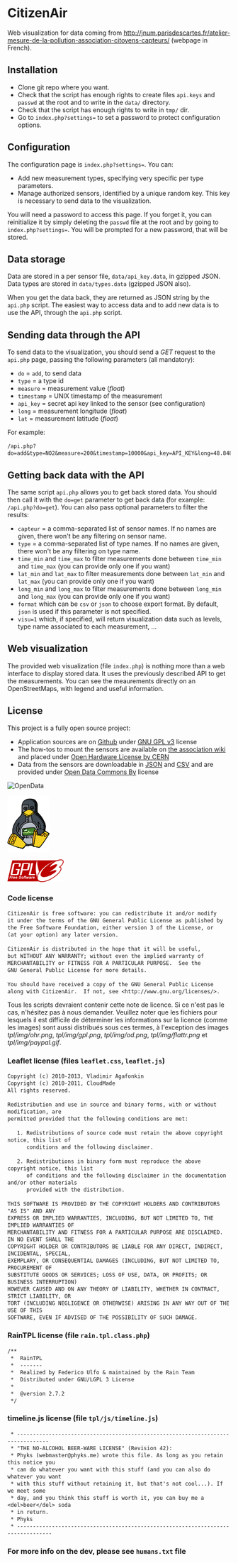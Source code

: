CitizenAir
=====
Web visualization for data coming from http://jnum.parisdescartes.fr/atelier-mesure-de-la-pollution-association-citoyens-capteurs/ (webpage in French).


## Installation

* Clone git repo where you want.
* Check that the script has enough rights to create files `api.keys` and `passwd` at the root and to write in the `data/` directory.
* Check that the script has enough rights to write in `tmp/` dir.
* Go to `index.php?settings=` to set a password to protect configuration options.


## Configuration

The configuration page is `index.php?settings=`. You can:
* Add new measurement types, specifying very specific per type parameters.
* Manage authorized sensors, identified by a unique random key. This key is necessary to send data to the visualization.

You will need a password to access this page. If you forget it, you can reinitialize it by simply deleting the `passwd` file at the root and by going to `index.php?settings=`. You will be prompted for a new password, that will be stored.


## Data storage

Data are stored in a per sensor file, `data/api_key.data`, in gzipped JSON. Data types are stored in `data/types.data` (gzipped JSON also).

When you get the data back, they are returned as JSON string by the `api.php` script. The easiest way to access data and to add new data is to use the API, through the `api.php` script.


## Sending data through the API

To send data to the visualization, you should send a _GET_ request to the `api.php` page, passing the following parameters (all mandatory):
* `do` = `add`, to send data
* `type` = a type id
* `measure` = measurement value (_float_)
* `timestamp` = UNIX timestamp of the measurement
* `api_key` = secret api key linked to the sensor (see configuration)
* `long` = measurement longitude (_float_)
* `lat` = measurement latitude (_float_)

For example:
```
/api.php?do=add&type=NO2&measure=200&timestamp=10000&api_key=API_KEY&long=48.84874&lat=2.34211
```

## Getting back data with the API

The same script `api.php` allows you to get back stored data. You should then call it with the `do=get` parameter to get back data (for example: `/api.php?do=get`). You can also pass optional parameters to filter the results:
* `capteur` = a comma-separated list of sensor names. If no names are given, there won't be any filtering on sensor name.
* `type` = a comma-separated list of type names. If no names are given, there won't be any filtering on type name.
* `time_min` and `time_max` to filter measurements done between `time_min` and `time_max` (you can provide only one if you want)
* `lat_min` and `lat_max` to filter measurements done between `lat_min` and `lat_max` (you can provide only one if you want)
* `long_min` and `long_max` to filter measurements done between `long_min` and `long_max` (you can provide only one if you want)
* `format` which can be `csv` or `json` to choose export format. By default, `json` is used if this parameter is not specified.
* `visu=1` which, if specified, will return visualization data such as levels, type name associated to each measurement, …


## Web visualization

The provided web visualization (file `index.php`) is nothing more than a web interface to display stored data. It uses the previously described API to get the measurements. You can see the meaurements directly on an OpenStreetMaps, with legend and useful information.

## License

This project is a fully open source project:
* Application sources are on [Github](https://github.com/CitoyensCapteurs/CitizenAir) under [GNU GPL v3](https://www.gnu.org/copyleft/gpl.html) license 
* The how-tos to mount the sensors are available on [the association wiki](http://wiki.citoyenscapteurs.net/) and placed under [Open Hardware License by CERN](http://www.ohwr.org/projects/cernohl/wiki)
* Data from the sensors are downloadable in [JSON](https://fr.wikipedia.org/wiki/JSON) and [CSV](https://fr.wikipedia.org/wiki/Comma-separated_values) and are provided under [Open Data Commons By](http://opendatacommons.org/licenses/by/) license


![OpenData](http://assets.okfn.org/images/ok_buttons/od_80x23_orange_grey.png)

![OpenHardware](https://raw.githubusercontent.com/CitoyensCapteurs/CitizenAir/master/tpl/img/ohr.png)

![GPLv3](https://raw.githubusercontent.com/CitoyensCapteurs/CitizenAir/master/tpl/img/gpl.png)

### Code license

```
CitizenAir is free software: you can redistribute it and/or modify
it under the terms of the GNU General Public License as published by
the Free Software Foundation, either version 3 of the License, or
(at your option) any later version.

CitizenAir is distributed in the hope that it will be useful,
but WITHOUT ANY WARRANTY; without even the implied warranty of
MERCHANTABILITY or FITNESS FOR A PARTICULAR PURPOSE.  See the
GNU General Public License for more details.

You should have received a copy of the GNU General Public License
along with CitizenAir.  If not, see <http://www.gnu.org/licenses/>.
```
Tous les scripts devraient contenir cette note de licence. Si ce n'est pas le cas, n'hésitez pas à nous demander. Veuillez noter que les fichiers pour lesquels il est difficile de déterminer les informations sur la licence (comme les images) sont aussi distribués sous ces termes, à l'exception des images _tpl/img/ohr.png_, _tpl/img/gpl.png_, _tpl/img/od.png_, _tpl/img/flattr.png_ et _tpl/img/paypal.gif_.

### Leaflet license (files `leaflet.css`, `leaflet.js`)
```
Copyright (c) 2010-2013, Vladimir Agafonkin
Copyright (c) 2010-2011, CloudMade
All rights reserved.

Redistribution and use in source and binary forms, with or without modification, are
permitted provided that the following conditions are met:

   1. Redistributions of source code must retain the above copyright notice, this list of
      conditions and the following disclaimer.

   2. Redistributions in binary form must reproduce the above copyright notice, this list
      of conditions and the following disclaimer in the documentation and/or other materials
      provided with the distribution.

THIS SOFTWARE IS PROVIDED BY THE COPYRIGHT HOLDERS AND CONTRIBUTORS "AS IS" AND ANY
EXPRESS OR IMPLIED WARRANTIES, INCLUDING, BUT NOT LIMITED TO, THE IMPLIED WARRANTIES OF
MERCHANTABILITY AND FITNESS FOR A PARTICULAR PURPOSE ARE DISCLAIMED. IN NO EVENT SHALL THE
COPYRIGHT HOLDER OR CONTRIBUTORS BE LIABLE FOR ANY DIRECT, INDIRECT, INCIDENTAL, SPECIAL,
EXEMPLARY, OR CONSEQUENTIAL DAMAGES (INCLUDING, BUT NOT LIMITED TO, PROCUREMENT OF
SUBSTITUTE GOODS OR SERVICES; LOSS OF USE, DATA, OR PROFITS; OR BUSINESS INTERRUPTION)
HOWEVER CAUSED AND ON ANY THEORY OF LIABILITY, WHETHER IN CONTRACT, STRICT LIABILITY, OR
TORT (INCLUDING NEGLIGENCE OR OTHERWISE) ARISING IN ANY WAY OUT OF THE USE OF THIS
SOFTWARE, EVEN IF ADVISED OF THE POSSIBILITY OF SUCH DAMAGE.
```

### RainTPL license (file `rain.tpl.class.php`)
```
/**
 *  RainTPL
 *  -------
 *  Realized by Federico Ulfo & maintained by the Rain Team
 *  Distributed under GNU/LGPL 3 License
 *
 *  @version 2.7.2
 */
```

### timeline.js license (file `tpl/js/timeline.js`)

````
 * --------------------------------------------------------------------------------
 * "THE NO-ALCOHOL BEER-WARE LICENSE" (Revision 42):
 * Phyks (webmaster@phyks.me) wrote this file. As long as you retain this notice you
 * can do whatever you want with this stuff (and you can also do whatever you want
 * with this stuff without retaining it, but that's not cool...). If we meet some
 * day, and you think this stuff is worth it, you can buy me a <del>beer</del> soda
 * in return.
 * Phyks
 * ---------------------------------------------------------------------------------
````


### For more info on the dev, please see `humans.txt` file
